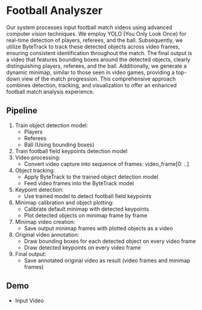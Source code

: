 # Football Analyszer

Our system processes input football match videos using advanced computer vision techniques. We employ YOLO (You Only Look Once) for real-time detection of players, referees, and the ball. Subsequently, we utilize ByteTrack to track these detected objects across video frames, ensuring consistent identification throughout the match. The final output is a video that features bounding boxes around the detected objects, clearly distinguishing players, referees, and the ball. Additionally, we generate a dynamic minimap, similar to those seen in video games, providing a top-down view of the match progression. This comprehensive approach combines detection, tracking, and visualization to offer an enhanced football match analysis experience.

## Pipeline
1. Train object detection model:
    - Players
    - Referees
    - Ball
    (Using bounding boxes)
2. Train football field keypoints detection model
3. Video processing:
    - Convert video capture into sequence of frames: video_frame[0: ..]
4. Object tracking:
    - Apply ByteTrack to the trained object detection model
    - Feed video frames into the ByteTrack model
5. Keypoint detection:
    - Use trained model to detect football field keypoints
6. Minimap calibration and object plotting:
    - Calibrate default minimap with detected keypoints
    - Plot detected objects on minimap frame by frame
7. Minimap video creation:
    - Save output minimap frames with plotted objects as a video
8. Original video annotation:
    - Draw bounding boxes for each detected object on every video frame
    - Draw detected keypoints on every video frame
9. Final output:
    - Save annotated original video as result (video frames and minimap frames)
  

## Demo
- Input Video
  
